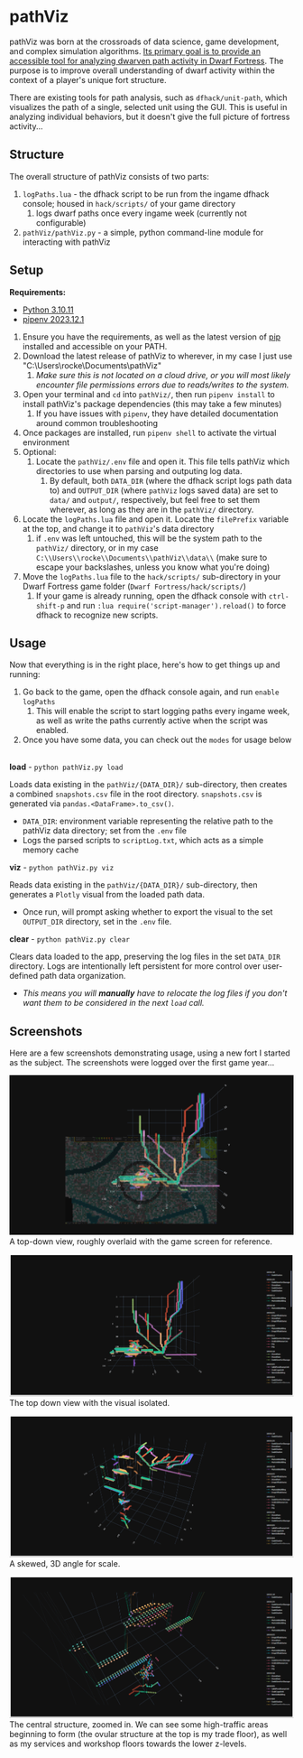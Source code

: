 # pathViz

pathViz was born at the crossroads of data science, game development, and complex simulation algorithms. <u>Its primary goal is to provide an accessible tool for analyzing dwarven path activity in Dwarf Fortress</u>. The purpose is to improve overall understanding of dwarf activity within the context of a player's unique fort structure.

There are existing tools for path analysis, such as `dfhack/unit-path`, which visualizes the path of a single, selected unit using the GUI. This is useful in analyzing individual behaviors, but it doesn't give the full picture of fortress activity...

## Structure

The overall structure of pathViz consists of two parts:
1. `logPaths.lua` - the dfhack script to be run from the ingame dfhack console; housed in `hack/scripts/` of your game directory
   1. logs dwarf paths once every ingame week (currently not configurable)
2. `pathViz/pathViz.py` - a simple, python command-line module for interacting with pathViz

## Setup

<b>Requirements:</b>
- [Python 3.10.11](https://www.python.org/downloads/release/python-31011/)
- [pipenv 2023.12.1](https://pypi.org/project/pipenv/2023.12.1/)

1. Ensure you have the requirements, as well as the latest version of [pip](https://pypi.org/project/pip/) installed and accessible on your PATH.
2. Download the latest release of pathViz to wherever, in my case I just use "C:\Users\rocke\Documents\pathViz"
   1. <i>Make sure this is not located on a cloud drive, or you will most likely encounter file permissions errors due to reads/writes to the system.</i>
3. Open your terminal and `cd` into `pathViz/`, then run `pipenv install` to install pathViz's package dependencies (this may take a few minutes)
   1. If you have issues with `pipenv`, they have detailed documentation around common troubleshooting
4. Once packages are installed, run `pipenv shell` to activate the virtual environment
5. Optional:
   1. Locate the `pathViz/.env` file and open it. This file tells pathViz which directories to use when parsing and outputing log data.
      1. By default, both `DATA_DIR` (where the dfhack script logs path data to) and `OUTPUT_DIR` (where `pathViz` logs saved data) are set to `data/` and `output/`, respectively, but feel free to set them wherever, as long as they are in the `pathViz/` directory.
6. Locate the `logPaths.lua` file and open it. Locate the `filePrefix` variable at the top, and change it to `pathViz`'s data directory
   1. if `.env` was left untouched, this will be the system path to the `pathViz/` directory, or in my case `C:\\Users\\rocke\\Documents\\pathViz\\data\\` (make sure to escape your backslashes, unless you know what you're doing)
7. Move the `logPaths.lua` file to the `hack/scripts/` sub-directory in your Dwarf Fortress game folder (`Dwarf Fortress/hack/scripts/`)
   1. If your game is already running, open the dfhack console with `ctrl-shift-p` and run `:lua require('script-manager').reload()` to force dfhack to recognize new scripts.


## Usage

Now that everything is in the right place, here's how to get things up and running:
1. Go back to the game, open the dfhack console again, and run `enable logPaths`
   1. This will enable the script to start logging paths every ingame week, as well as write the paths currently active when the script was enabled.
1. Once you have some data, you can check out the `modes` for usage below
<br><br>

<b>load</b> - `python pathViz.py load`

Loads data existing in the `pathViz/{DATA_DIR}/` sub-directory, then creates a combined `snapshots.csv` file in the root directory. `snapshots.csv` is generated via `pandas.<DataFrame>.to_csv()`.

- `DATA_DIR`: environment variable representing the relative path to the pathViz data directory; set from the `.env` file
- Logs the parsed scripts to `scriptLog.txt`, which acts as a simple memory cache

<b>viz</b> - `python pathViz.py viz`

Reads data existing in the `pathViz/{DATA_DIR}/` sub-directory, then generates a `Plotly` visual from the loaded path data.

- Once run, will prompt asking whether to export the visual to the set `OUTPUT_DIR` directory, set in the `.env` file.

<b>clear</b> - `python pathViz.py clear`

Clears data loaded to the app, preserving the log files in the set `DATA_DIR` directory. Logs are intentionally left persistent for more control over user-defined path data organization.
- *This means you will <b>manually</b> have to relocate the log files if you don't want them to be considered in the next `load` call.*

## Screenshots

Here are a few screenshots demonstrating usage, using a new fort I started as the subject. The screenshots were logged over the first game year...

![topDown_overlaid](images/topDown_overlaid.png)
A top-down view, roughly overlaid with the game screen for reference.

![newfort_y1](images/newFort_y1.png)
The top down view with the visual isolated.

![newFort_y1_3d](images/newFort_y1_3d.png)
A skewed, 3D angle for scale.

![newFort_y1_zoomed](images/newFort_y1_zoomed.png)
The central structure, zoomed in. We can see some high-traffic areas beginning to form (the ovular structure at the top is my trade floor), as well as my services and workshop floors towards the lower z-levels.